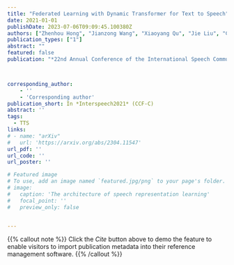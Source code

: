 ```yaml
---
title: "Federated Learning with Dynamic Transformer for Text to Speech"
date: 2021-01-01
publishDate: 2023-07-06T09:09:45.100380Z
authors: ["Zhenhou Hong", "Jianzong Wang", "Xiaoyang Qu", "Jie Liu", "Chendong Zhao", "Jing Xiao"]
publication_types: ["1"]
abstract: ""
featured: false
publication: "*22nd Annual Conference of the International Speech Communication Association*"



corresponding_author:
    - ''
    - 'Corresponding author'
publication_short: In *Interspeech2021* (CCF-C)
abstract: ''
tags:
  - TTS
links:
# - name: "arXiv"
#   url: 'https://arxiv.org/abs/2304.11547'
url_pdf: ''
url_code: ''
url_poster: ''

# Featured image
# To use, add an image named `featured.jpg/png` to your page's folder.
# image:
#   caption: 'The architecture of speech representation learning'
#   focal_point: ''
#   preview_only: false


---
```


{{% callout note %}}
Click the _Cite_ button above to demo the feature to enable visitors to import publication metadata into their reference management software.
{{% /callout %}}



